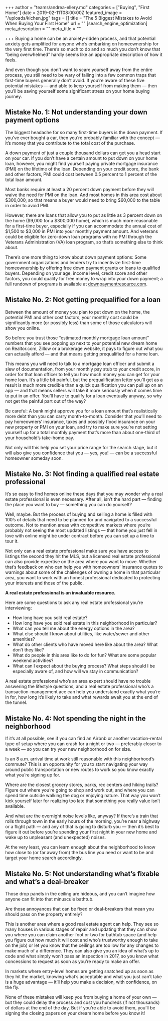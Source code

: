 +++
author = "teams/andrea-ellery.md"
categories = ["Buying", "First Home"]
date = 2019-02-11T08:00:00Z
featured_image = "/uploads/kichen.jpg"
tags = []
title = "The 5 Biggest Mistakes to Avoid When Buying Your First Home"
url = ""
[search_engine_optimization]
meta_description = ""
meta_title = ""

+++
Buying a home can be an anxiety-ridden process, and that potential anxiety gets amplified for anyone who’s embarking on homeownership for the very first time. There’s so much to do and so much you don’t know that “being overwhelmed” hardly seems like an appropriate description of how it feels.

And even though you don’t want to scare yourself away from the entire process, you still need to be wary of falling into a few common traps that first-time buyers generally don’t avoid. If you’re aware of these five potential mistakes — and able to keep yourself from making them — then you’ll be saving yourself some significant stress on your home buying journey.

## **Mistake No. 1: Not understanding your down payment options**

The biggest headache for so many first-time buyers is the down payment. If you’ve ever bought a car, then you’re probably familiar with the concept — it’s money that you contribute to the total cost of the purchase.

A down payment of just a couple thousand dollars can get you a head start on your car. If you don’t have a certain amount to put down on your home loan, however, you might find yourself paying private mortgage insurance (PMI) on the lifetime of the loan. Depending on your credit score, the bank and other factors, PMI could cost between 0.5 percent to 1 percent of the total loan amount.

Most banks require at least a 20 percent down payment before they will waive the need for PMI on the loan. And most homes in this area cost about $300,000, so that means a buyer would need to bring $60,000 to the table in order to avoid PMI.

However, there are loans that allow you to put as little as 3 percent down on the home ($9,000 for a $300,000 home), which is much more reasonable for a first-time buyer, especially if you can accommodate the annual cost of $1,500 to $3,000 in PMI into your monthly payment amount. And veterans could be eligible for zero-down loan programs with no PMI through the Veterans Administration (VA) loan program, so that’s something else to think about.

There’s one more thing to know about down payment options: Some government organizations and lenders try to incentivize first-time homeownership by offering free down payment grants or loans to qualified buyers. Depending on your age, income level, credit score and other factors, you could qualify for free money to wrap into your down payment; a full rundown of programs is available at [downpaymentresource.com](http://www.downpaymentresource.com/).

## **Mistake No. 2: Not getting prequalified for a loan**

Between the amount of money you plan to put down on the home, the potential PMI and other cost factors, your monthly cost could be significantly more (or possibly less) than some of those calculators will show you online.

So before you trust those “estimated monthly mortgage loan amount” numbers that you see popping up next to your potential new dream home on Realtor.com, Zillow or a brokerage website, it pays to figure out what you can actually afford — and that means getting prequalified for a home loan.

This means you will need to talk to a mortgage loan officer and submit a slew of documentation, from your monthly pay stub to your credit score, in order for that loan officer to tell you how much money you can get for your home loan. It’s a little bit painful, but the prequalification letter you’ll get as a result is much more credible than a quick qualification you can pull up on an app — and that means sellers will take it more seriously when it comes time to put in an offer. You’ll have to qualify for a loan eventually anyway, so why not get the painful part out of the way?

Be careful: A bank might approve you for a loan amount that’s realistically more debt than you can carry month-to-month. Consider that you’ll need to pay homeowners’ insurance, taxes and possibly flood insurance on your new property or PMI on your loan, and try to make sure you’re not setting yourself up for a total monthly payment that’s more than about one-third of your household’s take-home pay.

Not only will this help you set your price range for the search stage, but it will also give you confidence that you — yes, you! — can be a successful homeowner someday soon.

## **Mistake No. 3: Not finding a qualified real estate professional**

It’s so easy to find homes online these days that you may wonder why a real estate professional is even necessary. After all, isn’t the hard part — finding the place you want to buy — something you can do yourself?

Well, maybe. But the process of buying and selling a home is filled with 100’s of details that need to be planned for and navigated to a successful outcome. Not to mention areas with competitive markets where you’re probably not seeing the most updated listings — that home you just fell in love with online might be under contract before you can set up a time to tour it.

Not only can a real estate professional make sure you have access to listings the second they hit the MLS, but a licensed real estate professional can also provide expertise on the area where you want to move. Whether that’s feedback on who can help you with homeowners’ insurance quotes to warnings about some of the challenges of owning a home in that particular area, you want to work with an honest professional dedicated to protecting your interests and those of the public.

**A real estate professional is an invaluable resource.**

Here are some questions to ask any real estate professional you’re interviewing:

* How long have you sold real estate?
* How long have you sold real estate in this neighborhood in particular?
* What can you tell me about the energy options in the area?
* What else should I know about utilities, like water/sewer and other amenities?
* What do other clients who have moved here like about the area? What don’t they like?
* What do people in this area like to do for fun? What are some popular weekend activities?
* What can I expect about the buying process? What steps should I be especially aware of, and how will we stay in communication?

A real estate professional who’s an area expert should have no trouble answering the lifestyle questions, and a real estate professional who’s a transaction-management ace can help you understand exactly what you’re in for, how long it’s likely to take and what rewards await you at the end of the tunnel.

## **Mistake No. 4: Not spending the night in the neighborhood**

If it’s at all possible, see if you can find an Airbnb or another vacation-rental type of setup where you can crash for a night or two — preferably closer to a week — so you can try your new neighborhood on for size.

Is an 8 a.m. arrival time at work still reasonable with this neighborhood’s commute? This is an opportunity for you to start navigating your way around public transportation or new routes to work so you know exactly what you’re signing up for.

Where are the closest grocery stores, parks, rec centers and hiking trails? Figure out where you’re going to shop and work out, and where you can spend time outside walking the dog or enjoying nature. That way you won’t kick yourself later for realizing too late that something you really value isn’t available.

And what are the overnight noise levels like, anyway? If there’s a train that rolls through town in the early hours of the morning, you’re near a highway or a flight path — and any of that is going to disturb you — then it’s best to figure it out before you’re spending your first night in your new home and wake up to unpleasant (and unexpected) noises.

At the very least, you can learn enough about the neighborhood to know how close to (or far away from) the bus line you need or want to be and target your home search accordingly.

## **Mistake No. 5: Not understanding what’s fixable and what’s a deal-breaker**

Those drop panels in the ceiling are hideous, and you can’t imagine how anyone can fit into that minuscule bathtub.

Are those annoyances that can be fixed or deal-breakers that mean you should pass on the property entirely?

This is another area where a good real estate agent can help. They see so many houses in various stages of repair and updating that they can show you where you can claim another foot or two for bathtub space (and help you figure out how much it will cost and who’s trustworthy enough to take on the job) or let you know that the ceilings are too low for any changes to make much of a difference. They can also give you an idea of what’s up to code and what simply won’t pass an inspection in 2017, so you know what concessions to request as soon as you’re ready to make an offer.

In markets where entry-level homes are getting snatched up as soon as they hit the market, knowing what’s acceptable and what you just can’t take is a huge advantage — it’ll help you make a decision, with confidence, on the fly.

None of these mistakes will keep you from buying a home of your own — but they could delay the process and cost you hundreds (if not thousands) of dollars at the end of the day. But if you’re able to avoid them, you’ll be signing the closing papers on your dream home before you know it!